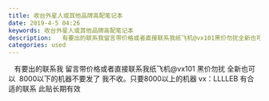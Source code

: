 ```yaml
---
title: 收台外星人或其他品牌高配笔记本
date: 2019-4-5 04:26
keywords: 收台外星人或其他品牌高配笔记本
description:   有要出的联系我留言带价格或者直接联系我纸飞机@vx101黑价勿扰全新也可以  8000以下的机器不要发了我不收。只要8000以上的机器vx：LLLLEB有合适的联系此贴长期有效
categories: used
---
```

<td class="t_f" id="postmessage_3398120">

   有要出的联系我 留言带价格或者直接联系我纸飞机@vx101 黑价勿扰 全新也可以  8000以下的机器不要发了 我不收。只要8000以上的机器 vx：LLLLEB 有合适的联系 此贴长期有效<br/>
</td>
